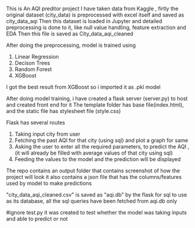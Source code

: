 This is An AQI preditor project
I have taken data from Kaggle , firtly the original dataset (city_data) is preprocessed with excel itself and saved as city_data_aqi
Then this dataset is loaded in Jupyter and detailed preprocessing is done to it, like null value handling, feature extraction and EDA
Then this file is saved as City_data_aqi_cleaned

After doing the preprocessing, model is trained using
1. Linear Regression
2. Decison Trees
3. Random Forest
4. XGBoost

I got the best result from XGBoost so i imported it as .pkl model

After doing model training, i have created a flask server (server.py) to host and created front end for it
The template folder has base file(index.html), and the static file has stylesheet file (style.css)

Flask has several routes
1. Taking input city from user
2. Fetching the past AQI for that city (using sql) and plot a graph for same
3. Asking the user to enter all the required parameters, to predict the AQI , (it will already be filled with average values of that city using sql)
4. Feeding the values to the model and the prediction will be displayed

The repo contains an output folder that contains screenshot of how the project will look
it also contains a json file that has the columns/features used by model to make predictions

"city_data_aqi_cleaned.csv" is saved as "aqi.db" by the flask for sql to use as its database, all the sql queries have been fetched from aqi.db only

#ignore test.py it was created to test whether the model was taking inputs and able to predict or not


